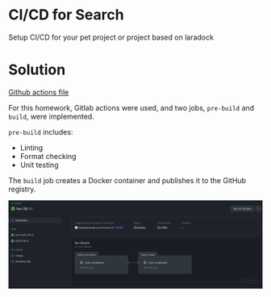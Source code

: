 # CI/CD for Search

Setup CI/CD for your pet project or project  based on laradock

# Solution

[Github actions file](../.github/workflows/hw-26.yml)

For this homework, Gitlab actions were used, and two jobs, `pre-build` and `build`, were implemented.

`pre-build` includes:

- Linting
- Format checking
- Unit testing

The `build` job creates a Docker container and publishes it to the GitHub registry.

![ci-cd](./assets/ci-cd.png)